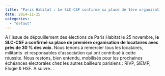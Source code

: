 ```yaml
---
title: "Paris Habitat : Le SLC-CSF confirme sa place de 1ère organisation de locataires !"
date: 2014-11-25
categories: 
  - "defaut"
---
```


A l'issue de dépouillement des élections de Paris Habitat le 25 novembre, **le SLC-CSF a confirmé sa place de première organisation de locataires avec près de 30 % des voix.** Nous tenons à remercier tous les locataires, militants  et responsables d'association qui ont contribué à cette réussite. Nous restons, bien entendu, mobilisés pour les prochaines échéances électorales chez les autres bailleurs parisiens : RIVP, SIEMP, Elogie & HSF. A suivre...
